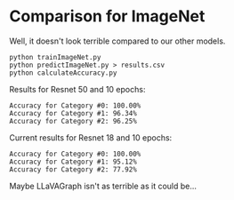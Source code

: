 
# Comparison for ImageNet

Well, it doesn't look terrible compared to our other models.

```
python trainImageNet.py
python predictImageNet.py > results.csv
python calculateAccuracy.py
```

Results for Resnet 50 and 10 epochs:

```
Accuracy for Category #0: 100.00%
Accuracy for Category #1: 96.34%
Accuracy for Category #2: 96.25%
```

Current results for Resnet 18 and 10 epochs:

```
Accuracy for Category #0: 100.00%
Accuracy for Category #1: 95.12%
Accuracy for Category #2: 77.92%
```

Maybe LLaVAGraph isn't as terrible as it could be...
